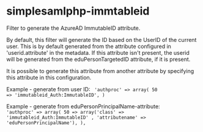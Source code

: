# simplesamlphp-immtableid

Filter to generate the AzureAD ImmutableID  attribute.
 
By default, this filter will generate the ID based on the UserID of the current user. This is by default generated from the attribute configured in 'userid.attribute' in the metadata. If this attribute isn't present, the userid will be generated from the eduPersonTargetedID attribute, if it is present.
 
It is possible to generate this attribute from another attribute by specifying this attribute in this configuration.

Example - generate from user ID:
<code>
 'authproc' => array(
    50 => 'immutableid_Auth:ImmutableID',
  )
</code>
 
Example - generate from eduPersonPrincipalName-attribute:
<code>
 'authproc' => array(
    50 => array('class' => 'immutableid_Auth:ImmutableID' , 'attributename' => 'eduPersonPrincipalName'),
  ),
 </code>
